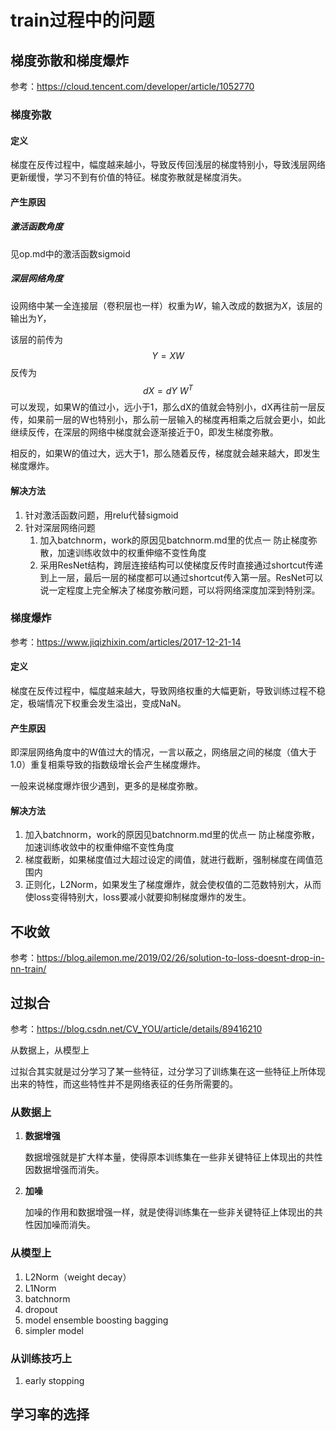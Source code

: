 # train过程中的问题

## 梯度弥散和梯度爆炸

参考：https://cloud.tencent.com/developer/article/1052770

### 梯度弥散

#### 定义

梯度在反传过程中，幅度越来越小，导致反传回浅层的梯度特别小，导致浅层网络更新缓慢，学习不到有价值的特征。梯度弥散就是梯度消失。

#### 产生原因

##### 激活函数角度

见op.md中的激活函数sigmoid

##### 深层网络角度

设网络中某一全连接层（卷积层也一样）权重为$W$，输入改成的数据为$X$，该层的输出为$Y$，

该层的前传为
$$
Y=XW
$$
反传为
$$
dX=dY\ W^T
$$
可以发现，如果W的值过小，远小于1，那么dX的值就会特别小，dX再往前一层反传，如果前一层的W也特别小，那么前一层输入的梯度再相乘之后就会更小，如此继续反传，在深层的网络中梯度就会逐渐接近于0，即发生梯度弥散。

相反的，如果W的值过大，远大于1，那么随着反传，梯度就会越来越大，即发生梯度爆炸。

#### 解决方法

1. 针对激活函数问题，用relu代替sigmoid
2. 针对深层网络问题
   1. 加入batchnorm，work的原因见batchnorm.md里的优点一 防止梯度弥散，加速训练收敛中的权重伸缩不变性角度
   2. 采用ResNet结构，跨层连接结构可以使梯度反传时直接通过shortcut传递到上一层，最后一层的梯度都可以通过shortcut传入第一层。ResNet可以说一定程度上完全解决了梯度弥散问题，可以将网络深度加深到特别深。

### 梯度爆炸

参考：https://www.jiqizhixin.com/articles/2017-12-21-14

#### 定义

梯度在反传过程中，幅度越来越大，导致网络权重的大幅更新，导致训练过程不稳定，极端情况下权重会发生溢出，变成NaN。

#### 产生原因

即深层网络角度中的W值过大的情况，一言以蔽之，网络层之间的梯度（值大于 1.0）重复相乘导致的指数级增长会产生梯度爆炸。

一般来说梯度爆炸很少遇到，更多的是梯度弥散。

#### 解决方法

1. 加入batchnorm，work的原因见batchnorm.md里的优点一 防止梯度弥散，加速训练收敛中的权重伸缩不变性角度
2. 梯度截断，如果梯度值过大超过设定的阈值，就进行截断，强制梯度在阈值范围内
3. 正则化，L2Norm，如果发生了梯度爆炸，就会使权值的二范数特别大，从而使loss变得特别大，loss要减小就要抑制梯度爆炸的发生。

## 不收敛

参考：https://blog.ailemon.me/2019/02/26/solution-to-loss-doesnt-drop-in-nn-train/

## 过拟合

参考：https://blog.csdn.net/CV_YOU/article/details/89416210

从数据上，从模型上

过拟合其实就是过分学习了某一些特征，过分学习了训练集在这一些特征上所体现出来的特性，而这些特性并不是网络表征的任务所需要的。

### 从数据上

1. **数据增强**

   数据增强就是扩大样本量，使得原本训练集在一些非关键特征上体现出的共性因数据增强而消失。

2. **加噪**

   加噪的作用和数据增强一样，就是使得训练集在一些非关键特征上体现出的共性因加噪而消失。

### 从模型上

1. L2Norm（weight decay）
2. L1Norm
3. batchnorm
4. dropout
5. model ensemble boosting bagging
6. simpler model

### 从训练技巧上

1. early stopping 

## 学习率的选择

